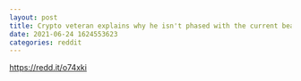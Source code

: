 ```yaml
--- 
layout: post 
title: Crypto veteran explains why he isn't phased with the current bear trends. 
date: 2021-06-24 1624553623 
categories: reddit 
--- 
```

https://redd.it/o74xki